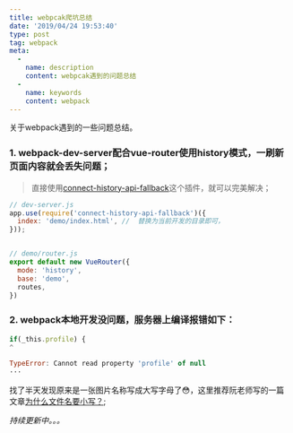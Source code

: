 ```yaml
---
title: webpcak爬坑总结
date: '2019/04/24 19:53:40'
type: post
tag: webpack
meta:
  -
    name: description
    content: webpcak遇到的问题总结
  -
    name: keywords
    content: webpack
---
```

关于webpack遇到的一些问题总结。
<!-- more -->

### 1. webpack-dev-server配合vue-router使用history模式，一刷新页面内容就会丢失问题；
> 直接使用[connect-history-api-fallback](https://github.com/bripkens/connect-history-api-fallback)这个插件，就可以完美解决；
```js
// dev-server.js
app.use(require('connect-history-api-fallback')({
  index: 'demo/index.html', //  替换为当前开发的目录即可，
}));


// demo/router.js
export default new VueRouter({
  mode: 'history',
  base: 'demo',
  routes,
})
```

### 2. webpack本地开发没问题，服务器上编译报错如下：
```js
if(_this.profile) {
^

TypeError: Cannot read property 'profile' of null
···
```
找了半天发现原来是一张图片名称写成大写字母了😳，这里推荐阮老师写的一篇文章[为什么文件名要小写？](http://www.ruanyifeng.com/blog/2017/02/filename-should-be-lowercase.html);


*持续更新中。。。*